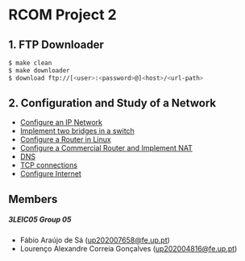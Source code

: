 # RCOM Project 2

## 1. FTP Downloader

```bash
$ make clean
$ make downloader
$ download ftp://[<user>:<password>@]<host>/<url-path>
```

## 2. Configuration and Study of a Network

- [Configure an IP Network](./network/1%20-%20Configure%20an%20IP%20Network.md)
- [Implement two bridges in a switch](./network/2%20-%20Implement%20two%20bridges%20in%20a%20switch.md)
- [Configure a Router in Linux](./network/3%20-%20Configure%20a%20Router%20in%20Linux.md)
- [Configure a Commercial Router and Implement NAT](./network/4%20-%20Configure%20a%20Commercial%20Router%20and%20Implement%20NAT.md)
- [DNS](./network/5%20-%20DNS.md)
- [TCP connections](./network/6%20-%20TCP%20connections.md)
- [Configure Internet](./network/7%20-%20Configure%20Internet.md)

## Members

##### 3LEIC05 Group 05

- Fábio Araújo de Sá (up202007658@fe.up.pt)
- Lourenço Alexandre Correia Gonçalves (up202004816@fe.up.pt)